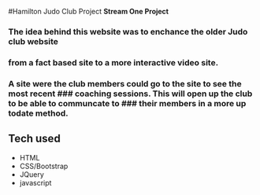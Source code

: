 #Hamilton Judo Club Project  **Stream One Project**



### The idea behind this website was to enchance the older Judo club website 
### from a fact based site to a more interactive video site.  
### A site were the club members could go to the site to see the most recent ### coaching sessions. This will open up the club to be able to communcate to ### their members in a more up todate  method. 


## Tech used

* HTML
* CSS/Bootstrap
* JQuery
* javascript


